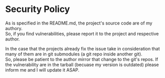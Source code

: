 # Security Policy
As is specified in the README.md, the project's source code are of my authory. <br/>
So, if you find vulnerabilities, please report it to the project and respective author. <br />

In the case that the projects already fix the issue take in consideration that many of them are in git submodules (a git repo inside another git). <br />
So, please be patient to the author mirror that change to the git's repos. If the vulnerability are in the tarball (becuase my version is outdated) please inform me and I will update it ASAP.
